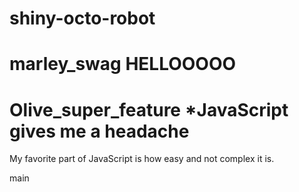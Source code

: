 # shiny-octo-robot
marley_swag
HELLOOOOO 
=======


Olive_super_feature
*JavaScript gives me a headache 
=======
My favorite part of JavaScript is how easy and not complex it is.

 main
